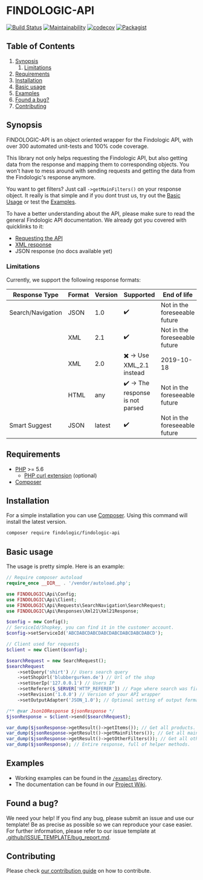 # FINDOLOGIC-API

[![Build Status](https://travis-ci.org/findologic/findologic-api.svg?branch=master)](https://travis-ci.org/findologic/findologic-api)
[![Maintainability](https://api.codeclimate.com/v1/badges/b7efba0a8475fc2095cc/maintainability)](https://codeclimate.com/github/findologic/findologic-api/maintainability)
[![codecov](https://codecov.io/gh/findologic/findologic-api/branch/master/graph/badge.svg)](https://codecov.io/gh/findologic/findologic-api)
[![Packagist](https://img.shields.io/packagist/v/findologic/findologic-api.svg)](https://packagist.org/packages/findologic/findologic-api)

## Table of Contents

1. [Synopsis](#synopsis)
    1. [Limitations](#limitations)
1. [Requirements](#requirements)
1. [Installation](#installation)
1. [Basic usage](#basic-usage)
1. [Examples](#examples)
1. [Found a bug?](#found-a-bug)
1. [Contributing](#contributing)

## Synopsis

FINDOLOGIC-API is an object oriented wrapper for the Findologic API, with over 300 automated unit-tests and 100% code coverage.

This library not only helps requesting the Findologic API, but also getting data from the response and mapping them to corresponding objects.
You won't have to mess around with sending requests and getting the data from the Findologic's response anymore.  

You want to get filters? Just call `->getMainFilters()` on your response object. It really is that simple and if you dont trust us,
try out the [Basic Usage](#basic-usage) or test the [Examples](#examples).

To have a better understanding about the API, please make sure to read the general Findologic API documentation. We already got you covered with quicklinks to it:

 * [Requesting the API](https://docs.findologic.com/doku.php?id=integration_documentation:request)
 * [XML response](https://docs.findologic.com/doku.php?id=integration_documentation:response_xml)
 * JSON response (no docs available yet)

### Limitations

Currently, we support the following response formats:

| Response Type     | Format | Version | Supported                                        | End of life                   |
|-------------------|--------|---------|--------------------------------------------------|-------------------------------|
| Search/Navigation | JSON   | 1.0     | :heavy_check_mark:                               | Not in the foreseeable future |
|                   | XML    | 2.1     | :heavy_check_mark:                               | Not in the foreseeable future |
|                   | XML    | 2.0     | :heavy_multiplication_x: → Use XML_2.1 instead   | 2019-10-18                    |
|                   | HTML   | any     | :heavy_check_mark: →  The response is not parsed | Not in the foreseeable future |
| Smart Suggest     | JSON   | latest  | :heavy_check_mark:                               | Not in the foreseeable future |

## Requirements

 * [PHP](https://php.net/) >= 5.6
    * [PHP curl extension](https://www.php.net/manual/en/curl.installation.php) (optional)
 * [Composer](https://getcomposer.org/)

## Installation

For a simple installation you can use [Composer](https://getcomposer.org/).
Using this command will install the latest version.

```bash
composer require findologic/findologic-api
```

## Basic usage

The usage is pretty simple. Here is an example:

```php
// Require composer autoload
require_once __DIR__ . '/vendor/autoload.php';

use FINDOLOGIC\Api\Config;
use FINDOLOGIC\Api\Client;
use FINDOLOGIC\Api\Requests\SearchNavigation\SearchRequest;
use FINDOLOGIC\Api\Responses\Xml21\Xml21Response;

$config = new Config();
// ServiceId/Shopkey, you can find it in the customer account.
$config->setServiceId('ABCDABCDABCDABCDABCDABCDABCDABCD');

// Client used for requests
$client = new Client($config);

$searchRequest = new SearchRequest();
$searchRequest
    ->setQuery('shirt') // Users search query
    ->setShopUrl('blubbergurken.de') // Url of the shop
    ->setUserIp('127.0.0.1') // Users IP
    ->setReferer($_SERVER['HTTP_REFERER']) // Page where search was fired
    ->setRevision('1.0.0') // Version of your API wrapper
    ->setOutputAdapter('JSON_1.0'); // Optional setting of output format.

/** @var Json10Response $jsonResponse */
$jsonResponse = $client->send($searchRequest);

var_dump($jsonResponse->getResult()->getItems()); // Get all products.
var_dump($jsonResponse->getResult()->getMainFilters()); // Get all main filters easily.
var_dump($jsonResponse->getResult()->getOtherFilters()); // Get all other filters easily.
var_dump($jsonResponse); // Entire response, full of helper methods.
```

## Examples

* Working examples can be found in the
[`/examples`](https://github.com/findologic/findologic-api/tree/master/examples) directory.
* The documentation can be found in our
[Project Wiki](https://github.com/findologic/findologic-api/wiki).

## Found a bug?

We need your help! If you find any bug, please submit an issue and use our template! Be as precise as possible
so we can reproduce your case easier. For further information, please refer to our issue template at
[.github/ISSUE_TEMPLATE/bug_report.md](.github/ISSUE_TEMPLATE/bug_report.md).

## Contributing

Please check [our contribution guide](contributing.md) on how to contribute.

